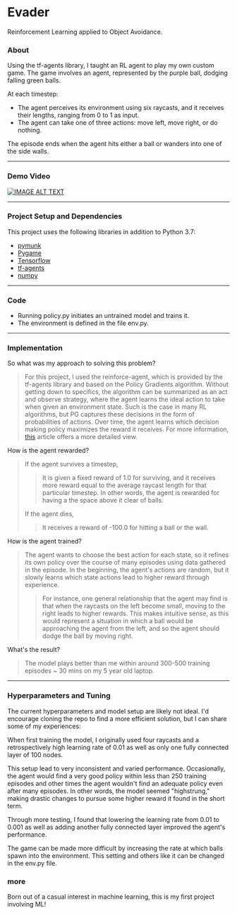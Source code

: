 # Evader
Reinforcement Learning applied to Object Avoidance.

### About


Using the tf-agents library, I taught an RL agent
to play my own custom game. The game involves an agent,
represented by the purple ball, dodging falling green balls.

At each timestep:

- The agent perceives its environment using six raycasts,
and it receives their lengths, ranging from 0 to 1 as input.
- The agent can take one of three actions: move left, move right, or do nothing.

The episode ends when the agent hits either a ball or wanders into
one of the side walls.

---
### Demo Video

[![IMAGE ALT TEXT](http://img.youtube.com/vi/REAGR_nghRY/0.jpg)](http://www.youtube.com/watch?v=REAGR_nghRY "Evader Demo")

---

### Project Setup and Dependencies

This project uses the following libraries in addition to Python 3.7:

- [pymunk](http://www.pymunk.org/en/latest/)
- [Pygame](https://www.pygame.org/wiki/GettingStarted)
- [Tensorflow](https://www.tensorflow.org/)
- [tf-agents](https://www.tensorflow.org/agents)
- [numpy](https://numpy.org/)

---

### Code
- Running policy.py initiates an untrained model and trains it.
- The environment is defined in the file env.py.

---

### Implementation

So what was my approach to solving this problem?
> For this project, I used the reinforce-agent, which is
> provided by the tf-agents library and based on
> the Policy Gradients algorithm. Without getting down to
> specifics, the algorithm can be summarized as an
> act and observe strategy, where the agent learns the ideal action to
> take when given an environment state. Such is the case in many RL
> algorithms, but PG captures these decisions in the form of
> probabilities of actions. Over time, the agent learns which decision
> making policy maximizes the reward it receives. For more information,
> [this](https://towardsdatascience.com/policy-gradients-in-a-nutshell-8b72f9743c5d)
> article offers a more detailed view.

How is the agent rewarded?

> If the agent survives a timestep,
> > It is given a fixed reward of 1.0 for surviving,
> > and it receives more reward equal to the average raycast length for
> > that particular timestep. In other words, the agent is rewarded
> > for having a the space above it clear of balls.
>
> If the agent dies,
> > It receives a reward of -100.0 for hitting a ball or the wall.

How is the agent trained?
> The agent wants to choose the best action for each state, so it
> refines its own policy over the course of many episodes using data
> gathered in the episode. In the
> beginning, the agent's actions are
> random, but it slowly learns which state actions lead to higher reward
> through experience.
>
> > For instance, one general relationship that the agent may find is
> > that when the raycasts on the left become small, moving to the right
> > leads to higher rewards. This makes intuitive sense, as this would
> > represent a situation in which a ball would be approaching the agent
> > from the left, and so the agent should dodge the ball by moving
> > right.

What's the result?
> The model plays better than me within around
> 300-500 training episodes ~ 30 mins on my 5 year old laptop.
---

### Hyperparameters and Tuning

The current hyperparameters and model setup are likely not ideal.
I'd encourage cloning the repo to find a more efficient solution,
but I can share some of my experiences:

When first training the model, I originally used four raycasts
and a retrospectively high learning rate of 0.01 as well as
only one fully connected layer of 100 nodes.

This setup lead to very inconsistent and varied performance.
Occasionally, the agent would find a very good policy within
less than 250 training episodes and other times the
agent wouldn't find an adequate policy even after many episodes.
In other words, the model seemed "highstrung," making drastic
changes to pursue some higher reward it found in the short term.

Through more testing, I found that lowering the learning rate from
0.01 to 0.001 as well as adding another fully connected layer improved
the agent's performance.

The game can be made more difficult by increasing the rate at which
balls spawn into the environment. This setting and others like it can
be changed in the env.py file.

### more
Born out of a casual interest in machine learning, this is my
first project involving ML!
